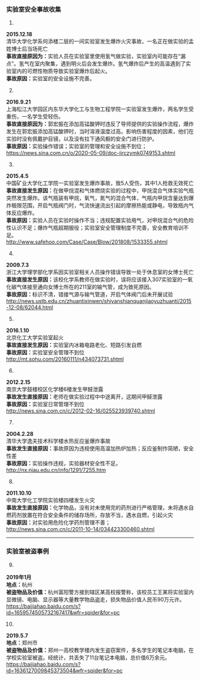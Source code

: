 <h3>实验室安全事故收集</h3>

1.
<b>2015.12.18</b><br/>
清华大学化学系何添楼二层的一间实验室发生爆炸火灾事故，一名正在做实验的孟姓博士后当场死亡<br/>
<b>事故直接原因为：</b>实验人员在实验室里使用氢气做实验，实验室内可能存在“漏点”。氢气在室内聚集，遇到明火后会发生爆炸。氢气爆炸后产生的高温遇到了实验室内的可燃性物质导致实验室爆炸后起火。<br/>
<b>事故原因：</b>实验室的安全设施不完善。<br/>

2.
<b>2016.9.21</b><br/>
上海松江大学园区内东华大学化工与生物工程学院一实验室发生爆炸，两名学生受重伤，一名学生受轻伤。<br/>
<b>事故直接原因为：</b>郭宏振在添加高锰酸钾时违反了导师提供的实验操作流程，爆炸发生在郭宏振添加高锰酸钾时，当时溶液温度过高。影响伤害程度的因素，他们在实验时没有佩戴护目镜，以及没有拉下通风橱的安全门进行防护。<br/>
<b>事故原因：</b>实验操作错误；实验室的管理和安全设施不到位；<br/>
<https://news.sina.com.cn/o/2020-05-09/doc-iirczymk0749153.shtml>

3.
<b>2015.4.5</b><br/>
中国矿业大学化工学院一实验室发生爆炸事故，致5人受伤，其中1人抢救无效死亡<br/>
<b>事故直接发生原因：</b>在做甲烷混和气体燃烧实验的过程中，甲烷混合气体实验气瓶突然发生爆炸。该气瓶装有甲烷，氧气，氮气的混合气体，气瓶内甲烷含量达到爆炸极限范围，开启气瓶阀门时，气流快速流出引起的摩擦热能或静电，导致瓶内气体反应爆炸。<br/>
<b>事故原因：</b>实验人员在实验时操作不当；违规配置实验用气，对甲烷混合气的危险性认识不足；爆炸气瓶超期服役；实验室安全管理制度不完善，安全教育培训不足。<br/>
<http://www.safehoo.com/Case/Case/Blow/201808/1533355.shtml>

4.
<b>2009.7.3</b><br/>
浙江大学理学部化学系因实验室相关人员操作错误导致一处于休息室的女博士死亡<br/>
<b>事故直接发生原因：</b>该校化学系教师在做实验时，误将应该接入307实验室的一氧化碳气体接至通向女博士所在的211室的输气管，成为致死原因。<br/>
<b>事故原因：</b>标识不清，错接气源与输气管道，开启气体阀门后未开展试验<br/>
<http://news.ustb.edu.cn/zhuantixinwen/shiyanshianquanjiaoyuzhuanti/2015-12-08/62044.html>

5.
<b>2016.1.10</b><br/>
北京化工大学实验室起火<br/>
<b>事故直接发生原因：</b>实验室内冰箱电路老化、短路引发自燃<br/>
<b>事故原因：</b>实验室安全管理不到位<br/>
<http://mt.sohu.com/20160111/n434073731.shtml>

6.
<b>2012.2.15</b><br/>
南京大学鼓楼校区化学楼6楼发生甲醛泄露<br/>
<b>事故发生直接原因：</b>老师在做实验过程中中途离开，这期间甲醛泄露<br/>
<b>事故原因：</b>实验室日常管理不到位<br/>
<http://news.sina.com.cn/c/2012-02-16/025523939740.shtml>

7.
<b>2004.2.28</b><br/>
清华大学逸夫技术科学楼水热反应釜爆炸事故<br/>
<b>事故发生直接原因：</b>事故原因为违规使用高温加热炉加热；反应釜制作简陋，安全性差<br/>
<b>事故原因：</b>实验操作违规，实验器材安全性不足。<br/>
<http://nx.njau.edu.cn/info/1291/7255.htm>

8.
<b>2011.10.10</b><br/>
中南大学化工学院实验楼四楼发生火灾<br/>
<b>事故发生直接原因：</b>化学物品，没有对未使用完的药剂进行严格管理，未将遇水自燃药剂放置在符合安全条件的储存场所，存放不当，遇水自燃，引起火灾<br/>
<b>事故原因：</b>对实验用危险化学药剂管理不善；<br/>
<http://news.sina.com.cn/c/2011-10-14/034423300460.shtml>

***

<h3>实验室被盗事例</h3>

9.
<b>2019年1月</b><br/>
<b>地点：</b>杭州<br/>
<b>被盗物品及价值：</b>杭州富阳警方接到辖区某高校报警称，该校员工王某将实验室内显微镜、电脑、显示器等大量教学物品盗走，损失物品价值人民币90万元许。<br/>
<https://baijiahao.baidu.com/s?id=1659574505732167417&wfr=spider&for=pc><br/>

10.
<b>2019.5.7</b><br/>
<b>地点：</b>郑州市<br/>
<b>被盗物品及价值：</b>郑州一高校教学楼内发生盗窃案件，多名学生的笔记本电脑，在学校实验室被盗。经统计，共丢失了11台笔记本电脑，总价值6万余元。<br/>
<https://baijiahao.baidu.com/s?id=1636127009845373504&wfr=spider&for=pc>
